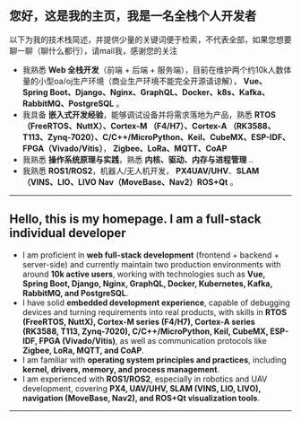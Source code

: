 
## 您好，这是我的主页，我是一名全栈个人开发者
以下为我的技术栈简述，并提供少量的关键词便于检索，不代表全部，如果您想要聊一聊（聊什么都行），请mail我，感谢您的关注
* 我熟悉 **Web 全栈开发**（前端 + 后端 + 服务端），目前在维护两个约10k人数体量的小型oa/oj生产环境（商业生产环境不能完全开源请谅解）， **Vue、Spring Boot、Django、Nginx、GraphQL、Docker、k8s、Kafka、RabbitMQ、PostgreSQL** 。
* 我具备 **嵌入式开发经验**，能够调试设备并将需求落地为产品，熟悉 **RTOS（FreeRTOS、NuttX）、Cortex-M （F4/H7）、Cortex-A （RK3588、T113、Zynq-7020）、C/C++/MicroPython、Keil、CubeMX、ESP-IDF、FPGA（Vivado/Vitis）**， **Zigbee、LoRa、MQTT、CoAP** 
* 我熟悉 **操作系统原理与实践**，熟悉 **内核、驱动、内存与进程管理** ..
* 我熟悉 **ROS1/ROS2**，机器人/无人机开发， **PX4UAV/UHV**、**SLAM（VINS、LIO、LIVO** **Nav（MoveBase、Nav2）ROS+Qt**  。

---

## Hello, this is my homepage. I am a full-stack individual developer

* I am proficient in **web full-stack development** (frontend + backend + server-side) and currently maintain two production environments with around **10k active users**, working with technologies such as **Vue, Spring Boot, Django, Nginx, GraphQL, Docker, Kubernetes, Kafka, RabbitMQ, and PostgreSQL**.
* I have solid **embedded development experience**, capable of debugging devices and turning requirements into real products, with skills in **RTOS (FreeRTOS, NuttX), Cortex-M series (F4/H7), Cortex-A series (RK3588, T113, Zynq-7020), C/C++/MicroPython, Keil, CubeMX, ESP-IDF, FPGA (Vivado/Vitis)**, as well as communication protocols like **Zigbee, LoRa, MQTT, and CoAP**.
* I am familiar with **operating system principles and practices**, including **kernel, drivers, memory, and process management**.
* I am experienced with **ROS1/ROS2**, especially in robotics and UAV development, covering **PX4, UAV/UHV, SLAM (VINS, LIO, LIVO), navigation (MoveBase, Nav2), and ROS+Qt visualization tools**.

---


